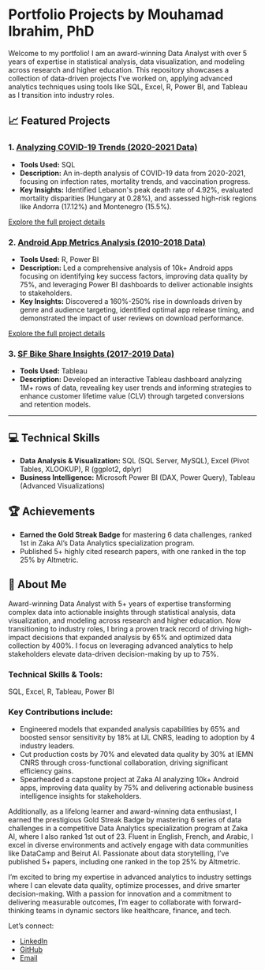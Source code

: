# Portfolio Projects by Mouhamad Ibrahim, PhD

Welcome to my portfolio! I am an award-winning Data Analyst with over 5 years of expertise in statistical analysis, data visualization, and modeling across research and higher education. This repository showcases a collection of data-driven projects I've worked on, applying advanced analytics techniques using tools like SQL, Excel, R, Power BI, and Tableau as I transition into industry roles.

## 📈 Featured Projects

### 1. [Analyzing COVID-19 Trends (2020-2021 Data)](Analyzing%20COVID-19%20Trends%20(2020-2021%20Data)/README.md)
- **Tools Used:** SQL
- **Description:** An in-depth analysis of COVID-19 data from 2020-2021, focusing on infection rates, mortality trends, and vaccination progress. 
- **Key Insights:** Identified Lebanon's peak death rate of 4.92%, evaluated mortality disparities (Hungary at 0.28%), and assessed high-risk regions like Andorra (17.12%) and Montenegro (15.5%).

[Explore the full project details](Analyzing%20COVID-19%20Trends%20(2020-2021%20Data)/README.md)

### 2. [Android App Metrics Analysis (2010-2018 Data)](Android%20App%20Metrics%20Analysis%20(2010-2018%20Data)/README.md)
- **Tools Used:** R, Power BI
- **Description:** Led a comprehensive analysis of 10k+ Android apps focusing on identifying key success factors, improving data quality by 75%, and leveraging Power BI dashboards to deliver actionable insights to stakeholders.
- **Key Insights:** Discovered a 160%-250% rise in downloads driven by genre and audience targeting, identified optimal app release timing, and demonstrated the impact of user reviews on download performance.

[Explore the full project details](Android%20App%20Metrics%20Analysis%20(2010-2018%20Data)/README.md)

### 3. [SF Bike Share Insights (2017-2019 Data)](link_to_project)
- **Tools Used:** Tableau
- **Description:** Developed an interactive Tableau dashboard analyzing 1M+ rows of data, revealing key user trends and informing strategies to enhance customer lifetime value (CLV) through targeted conversions and retention models.

---

## 💻 Technical Skills
- **Data Analysis & Visualization:** SQL (SQL Server, MySQL), Excel (Pivot Tables, XLOOKUP), R (ggplot2, dplyr)
- **Business Intelligence:** Microsoft Power BI (DAX, Power Query), Tableau (Advanced Visualizations)

## 🏆 Achievements
- **Earned the Gold Streak Badge** for mastering 6 data challenges, ranked 1st in Zaka AI’s Data Analytics specialization program.
- Published 5+ highly cited research papers, with one ranked in the top 25% by Altmetric.

## 📄 About Me
Award-winning Data Analyst with 5+ years of expertise transforming complex data into actionable insights through statistical analysis, data visualization, and modeling across research and higher education. Now transitioning to industry roles, I bring a proven track record of driving high-impact decisions that expanded analysis by 65% and optimized data collection by 400%. I focus on leveraging advanced analytics to help stakeholders elevate data-driven decision-making by up to 75%.

### Technical Skills & Tools:
SQL, Excel, R, Tableau, Power BI

### Key Contributions include:
- Engineered models that expanded analysis capabilities by 65% and boosted sensor sensitivity by 18% at IJL CNRS, leading to adoption by 4 industry leaders.
- Cut production costs by 70% and elevated data quality by 30% at IEMN CNRS through cross-functional collaboration, driving significant efficiency gains.
- Spearheaded a capstone project at Zaka AI analyzing 10k+ Android apps, improving data quality by 75% and delivering actionable business intelligence insights for stakeholders.

Additionally, as a lifelong learner and award-winning data enthusiast, I earned the prestigious Gold Streak Badge by mastering 6 series of data challenges in a competitive Data Analytics specialization program at Zaka AI, where I also ranked 1st out of 23. Fluent in English, French, and Arabic, I excel in diverse environments and actively engage with data communities like DataCamp and Beirut AI. Passionate about data storytelling, I’ve published 5+ papers, including one ranked in the top 25% by Altmetric.

I’m excited to bring my expertise in advanced analytics to industry settings where I can elevate data quality, optimize processes, and drive smarter decision-making. With a passion for innovation and a commitment to delivering measurable outcomes, I’m eager to collaborate with forward-thinking teams in dynamic sectors like healthcare, finance, and tech.

Let’s connect:
- [LinkedIn](https://www.linkedin.com/in/mouhamaadibrahim)
- [GitHub](https://github.com/mouhamaadibrahim)
- [Email](mailto:mouhamaad.ibrahim@gmail.com)
